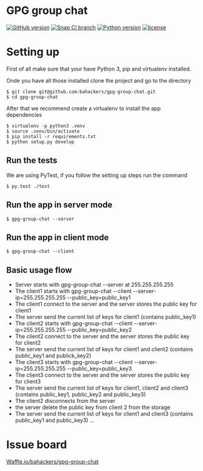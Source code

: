 GPG group chat
==============

[![GitHub version](https://img.shields.io/badge/version-dev-brightgreen.svg)]()
[![Snap CI branch](https://img.shields.io/snap-ci/bahackers/gpg-group-chat/master.svg?maxAge=2592000)](https://snap-ci.com/bahackers/gpg-group-chat/branch/master)
[![Python version](https://img.shields.io/badge/python-3.4-blue.svg)]()
[![license](https://img.shields.io/badge/license-GPL-blue.svg?maxAge=2592000)]()

# Setting up

First of all make sure that your have Python 3, pip and virtualenv installed.

Onde you have all those installed clone the project and go to the directory
```shell
$ git clone git@github.com:bahackers/gpg-group-chat.git
$ cd gpg-group-chat
```

After that we recommend create a virtualenv to install the app dependencies
```shell
$ virtualenv -p python3 .venv
$ source .venv/bin/activate
$ pip install -r requirements.txt
$ python setup.py develop
```

## Run the tests

We are using PyTest, if you follow the setting up steps run the command
```shell
$ py.test ./test
```

## Run the app in server mode
```shell
$ gpg-group-chat --server
```

## Run the app in client mode
```shell
$ gpg-group-chat --client
```

## Basic usage flow

* Server starts with gpg-group-chat --server at 255.255.255.255
* The client1 starts with gpg-group-chat --client --server-ip=255.255.255.255 --public\_key=public\_key1
* The client1 connect to the server and the server stores the public key for client1
* The server send the current list of keys for client1 (contains public\_key1)
* The client2 starts with gpg-group-chat --client --server-ip=255.255.255.255 --public\_key=public\_key2
* The client2 connect to the server and the server stores the public key for client2
* The server send the current list of keys for client1 and client2 (contains public\_key1 and publick\_key2)
* The client3 starts with gpg-group-chat --client --server-ip=255.255.255.255 --public\_key=public\_key3
* The client3 connect to the server and the server stores the public key for client3
* The server send the current list of keys for client1, client2 and client3 (contains public\_key1, public\_key2 and public\_key3)
* The client2 disconnects from the server
* the server delete the public key from client 2 from the storage
* The server send the current list of keys for client1 and client3 (contains public\_key1 and public\_key3)
...

# Issue board

[Waffle.io/bahackers/gpg-group-chat](https://waffle.io/bahackers/gpg-group-chat)
